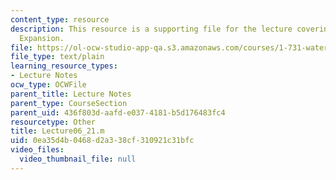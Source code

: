 ```yaml
---
content_type: resource
description: This resource is a supporting file for the lecture covering Capacity
  Expansion.
file: https://ol-ocw-studio-app-qa.s3.amazonaws.com/courses/1-731-water-resource-systems-fall-2006/0ea35d4b0468d2a338cf310921c31bfc_Lecture06_21.m
file_type: text/plain
learning_resource_types:
- Lecture Notes
ocw_type: OCWFile
parent_title: Lecture Notes
parent_type: CourseSection
parent_uid: 436f803d-aafd-e037-4181-b5d176483fc4
resourcetype: Other
title: Lecture06_21.m
uid: 0ea35d4b-0468-d2a3-38cf-310921c31bfc
video_files:
  video_thumbnail_file: null
---
```

